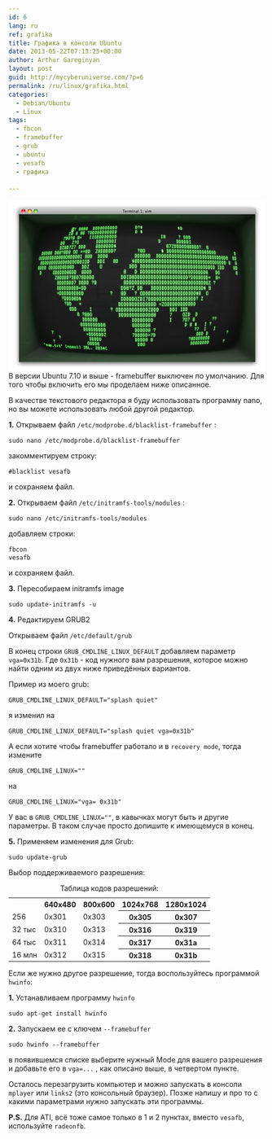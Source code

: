 ```yaml
---
id: 6
lang: ru
ref: grafika
title: Графика в консоли Ubuntu
date: 2013-05-22T07:13:25+00:00
author: Arthur Gareginyan
layout: post
guid: http://mycyberuniverse.com/?p=6
permalink: /ru/linux/grafika.html
categories:
  - Debian/Ubuntu
  - Linux
tags:
  - fbcon
  - framebuffer
  - grub
  - ubuntu
  - vesafb
  - графика

---
```


![thumb](/images/screenshot.png)
В версии Ubuntu 7.10 и выше - framebuffer выключен по умолчанию. Для того чтобы включить его мы проделаем ниже описанное.

В качестве текстового редактора я буду использовать программу nano, но вы можете использовать любой другой редактор.

**1.** Открываем файл `/etc/modprobe.d/blacklist-framebuffer` :
 
```
sudo nano /etc/modprobe.d/blacklist-framebuffer
```

закомментируем строку:
 
	#blacklist vesafb

и сохраняем файл.

**2.** Открываем файл `/etc/initramfs-tools/modules` :
 
```
sudo nano /etc/initramfs-tools/modules
``` 

добавляем строки:
 
	fbcon
	vesafb

и сохраняем файл.

**3.** Пересобираем initramfs image
 
```
sudo update-initramfs -u
```

**4.** Редактируем GRUB2

Открываем файл `/etc/default/grub`

В конец строки `GRUB_CMDLINE_LINUX_DEFAULT` добавляем параметр `vga=0x31b`.   Где `0x31b` - код нужного вам разрешения, которое можно найти одним из двух ниже приведённых вариантов.

Пример из моего grub:
 
	GRUB_CMDLINE_LINUX_DEFAULT="splash quiet"

я изменил на
 
	GRUB_CMDLINE_LINUX_DEFAULT="splash quiet vga=0x31b"

А если хотите чтобы framebuffer работало и в `recovery mode`, тогда измените 
 
	GRUB_CMDLINE_LINUX=""

на
 
	GRUB_CMDLINE_LINUX="vga= 0x31b"

У вас в  `GRUB_CMDLINE_LINUX=""`, в кавычках могут быть и другие параметры. В таком случае просто допишите к имеющемуся в конец.

**5.** Применяем изменения для Grub:
 
```
sudo update-grub
```



Выбор поддерживаемого разрешения:

<table>
      <caption>Таблица кодов разрешений:</caption>
           <tr><th></th><th>640x480</th><th>800x600</th><th>1024x768</th><th>1280x1024</th></tr>
           <tr><td>256</td><td>0x301</td><td>0x303</td><th>0x305</th><th>0x307</th></tr>
           <tr><td>32 тыс</td><td>0x310</td><td>0x313</td><th>0x316</th><th>0x319</th></tr>
           <tr><td>64 тыс</td><td>0x311</td><td>0x314</td><th>0x317</th><th>0x31a</th></tr>
           <tr><td>16 млн</td><td>0x312</td><td>0x315</td><th>0x318</th><th>0x31b</th></tr>
       </table>


Если же нужно другое разрешение, тогда воспользуйтесь программой `hwinfo`:

**1.** Устанавливаем программу `hwinfo`
 
```
sudo apt-get install hwinfo
```

**2.** Запускаем ее с ключем `--framebuffer`
 
```
sudo hwinfo --framebuffer
```

в появившемся списке выберите нужный Mode для вашего разрешения и добавьте его в `vga=...` , как описано выше, в четвертом пункте.

Осталось перезагрузить компьютер и можно запускать в консоли `mplayer` или `links2` (это консольный браузер).
Позже напишу и про то с какими параметрами нужно запускать эти программы.

**P.S.**
Для ATI, всё тоже самое только в 1 и 2 пунктах, вместо `vesafb`, используйте `radeonfb`.
